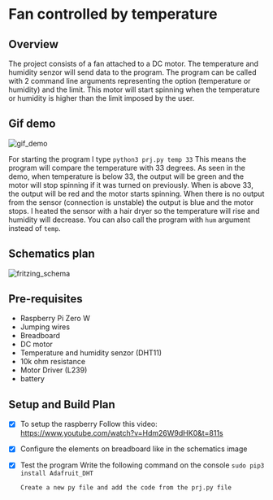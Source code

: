 # Fan controlled by temperature

## Overview

The project consists of a fan attached to a DC motor. 
The temperature and humidity senzor will send data to the program.
The program can be called with 2 command line arguments representing the option (temperature or humidity) and the limit.
This motor will start spinning when the temperature or humidity is higher than the limit imposed by the user.

## Gif demo

![gif_demo](https://github.com/at-cs-ubbcluj-ro/solo-project-dogoPaprika/blob/master/media/ezgif.com-gif-maker.gif)

For starting the program I type ```python3 prj.py temp 33```
This means the program will compare the temperature with 33 degrees. As seen in the demo, when temperature is below 33, the output will be green and the motor will stop spinning if it was turned on previously. When is above 33,
the output will be red and the motor starts spinning. When there is no output from the sensor (connection is unstable) the output is blue and the motor stops. I heated the sensor with a hair dryer so the temperature will rise and humidity will decrease.
You can also call the program with ```hum``` argument instead of ```temp```.

## Schematics plan

![fritzing_schema](https://github.com/at-cs-ubbcluj-ro/solo-project-dogoPaprika/blob/master/media/fritzing_schema.png)

## Pre-requisites

* Raspberry Pi Zero W
* Jumping wires
* Breadboard
* DC motor
* Temperature and humidity senzor (DHT11)
* 10k ohm resistance
* Motor Driver (L239)
* battery 

## Setup and Build Plan

- [x] To setup the raspberry Follow this video: https://www.youtube.com/watch?v=Hdm26W9dHK0&t=811s
- [x] Configure the elements on breadboard like in the schematics image
- [x] Test the program
      Write the following command on the console
      ```sudo pip3 install Adafruit_DHT```
      
      Create a new py file and add the code from the prj.py file

